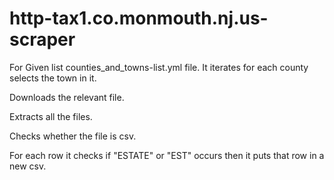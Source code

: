 # http-tax1.co.monmouth.nj.us-scraper

For Given list counties_and_towns-list.yml file. It iterates for each county selects the town in it.

Downloads the relevant file. 

Extracts all the files.

Checks whether the file is csv.

For each row it checks if "ESTATE" or "EST" occurs then it puts that row in a new csv.

